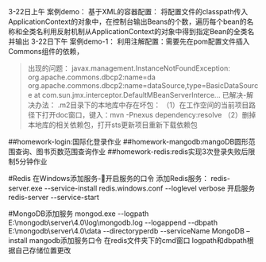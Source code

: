 3-22日上午
案例demo：
基于XML的容器配置：
将配置文件的classpath传入ApplicationContext的对象中，在控制台输出Beans的个数，遍历每个bean的名称和全类名利用反射机制从ApplicationContext的对象中得到指定Bean的全类名并输出
3-22日下午
案例demo-1：
利用注解配置：需要先在pom配置文件插入Commons组件的依赖，
>出现的问题：
javax.management.InstanceNotFoundException: org.apache.commons.dbcp2:name=da
org.apache.commons.dbcp2:name=dataSource,type=BasicDataSource at com.sun.jmx.interceptor.DefaultMBeanServerInterce...
>已解决-解决办法：
.m2目录下的本地库中存在坏包：
（1）在工作空间的当前项目路径下打开doc窗口，键入：mvn -Pnexus dependency:resolve
（2）删掉本地库的相关依赖包，打开sts更新项目重新下载依赖包

##homework-login:国际化登录作业
##homework-mangodb:mangoDB圆形范围查询、图书页数范围查询作业
##homework-redis:redis实现3次登录失败后限制5分钟作业

#Redis 在Windows添加服务-开启服务的口令
添加Redis服务：
redis-server.exe --service-install redis.windows.conf --loglevel verbose
开启服务
redis-server --service-start

#MongoDB添加服务
mongod.exe --logpath E:\mongodb\server\4.0\log\mongodb.log --logappend --dbpath E:\mongodb\server\4.0\data --directoryperdb --serviceName MongoDB –install
mangodb添加服务口令 在redis文件夹下的cmd窗口 logpath和dbpath根据自己存储位置更改
